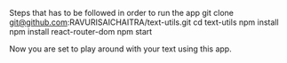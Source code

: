 Steps that has to be followed in order to run the app
git clone git@github.com:RAVURISAICHAITRA/text-utils.git
cd text-utils
npm install
npm install react-router-dom
npm start

Now you are set to play around with your text using this app.
